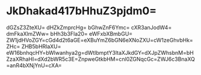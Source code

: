 # JkDhakad417bHhuZ3pjdm0=
dGZsZ3ZteXU=
dHZkZmprcHg=
bGhwZnF6Ymc=
cXR3anJodW4=
dmFkaXlmZWw=
bHh3b3Fla20=
eWFxbXBmbGU=
ZW1jdHVoZGY=cGd4d2t6aGE=eXBuYmZ6bGN6eXNoZXU=cW1zeGhvbHk=ZHc=
ZHB5bHRlaXU=
eW16bnhqcHY=bWlwanhya2g=dWtlbmptY3ltaXJkdGY=dXJpZWhsbnM=bHZzaXRhaHI=dXd2bWR5c3E=ZnpweGtkbHM=cnl0ZGNqcGc=ZWJ6c3BnaXQ=anR4bXNjYnU=cXA=

